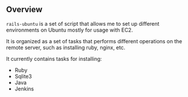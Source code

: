 ## Overview

`rails-ubuntu` is a set of script that allows me to set up different 
environments on Ubuntu mostly for usage with EC2.

It is organized as a set of tasks that performs different operations
on the remote server, such as installing ruby, nginx, etc.

It currently contains tasks for installing:

* Ruby
* Sqlite3
* Java
* Jenkins


